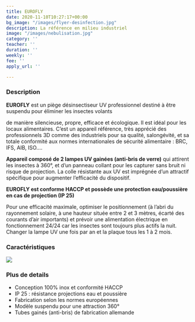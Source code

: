 ```yaml
---
title: EUROFLY
date: 2020-11-10T10:27:17+00:00
bg_image: "/images/flyer-desinfection.jpg"
description: La référence en milieu industriel
image: "/images/nebulisation.jpg"
category: ''
teacher: ''
duration: ''
weekly: ''
fee: ''
apply_url: ''

---
```

### Description

**EUROFLY** est un piège désinsectiseur UV professionnel destiné à être suspendu pour éliminer les insectes volants

de manière silencieuse, propre, efficace et écologique. Il est idéal pour les locaux alimentaires. C’est un appareil référence, très apprécié des professionnels 3D comme des industriels pour sa qualité, salongévité, et sa totale conformité aux normes internationales de sécurité alimentaire : BRC, IFS, AIB, ISO….

**Appareil composé de 2 lampes UV gainées (anti-bris de verre)** qui attirent les insectes à 360°, et d’un panneau collant pour les capturer sans bruit ni risque de projection. La colle résistante aux UV est imprégnée d’un attractif spécifique pour augmenter l’efficacité du dispositif.

**EUROFLY est conforme HACCP et possède une protection eau/poussière en cas de projection (IP 25)**

Pour une efficacité maximale, optimiser le positionnement (à l’abri du rayonnement solaire, à une hauteur située entre 2 et 3 mètres, écarté des courants d’air importants) et prévoir une alimentation électrique en fonctionnement 24/24 car les insectes sont toujours plus actifs la nuit. Changer la lampe UV une fois par an et la plaque tous les 1 à 2 mois.

### Caractéristiques

![](/images/eurofly-caract-768x229.png)

### Plus de details

* Conception 100% inox et conformité HACCP
* IP 25 : résistance projections eau et poussière
* Fabrication selon les normes européennes
* Modèle suspendu pour une attraction 360°
* Tubes gainés (anti-bris) de fabrication allemande